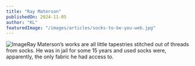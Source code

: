 ```yaml
---
title: "Ray Materson"
publishedOn: 2024-11-05
author: "KL"
featuredImage: "/images/articles/socks-to-be-you-web.jpg"
---
```


![Image](/images/articles/socks-to-be-you-web.jpg)Ray Materson’s works are all little tapestries stitched out of threads from socks. He was in jail for some 15 years and used socks were, apparently, the only fabric he had access to.

‍
